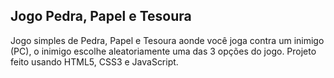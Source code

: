 ## Jogo Pedra, Papel e Tesoura

Jogo simples de Pedra, Papel e Tesoura aonde você joga contra um inimigo (PC), o inimigo escolhe aleatoriamente uma das 3 opções do jogo. Projeto feito usando HTML5, CSS3 e JavaScript.
